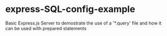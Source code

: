 # express-SQL-config-example
Basic Express.js Server to demostrate the use of a '*.query' file and how it can be used with prepared statements
